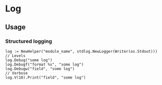 # Log

## Usage

### Structured logging

```
log := NewHelper("module_name", stdlog.NewLogger(Writer(os.Stdout)))
// Levels
log.Debug("some log")
log.Debugf("format %s", "some log")
log.Debugw("field", "some log")
// Verbose
log.V(10).Print("field", "some log")
```

